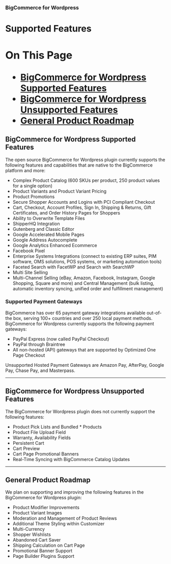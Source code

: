 <div><h3 class="sub-docs-type" id="bigcommerce-for-wordpress">BigCommerce for Wordpress</h3>
<h1 class="sub-docs-title">Supported Features
<div class="otp" id="no-index">
	<h3> On This Page </h3>
	<ul>
    <li><a href="#supported_supported">BigCommerce for Wordpress Supported Features</a></li>
    <li><a href="#supported_unsupported">BigCommerce for Wordpress Unsupported Features</a></li>
    <li><a href="#supported_general">General Product Roadmap</a></li>
	</ul>
</div>

<a href='##supported_supported' aria-hidden='true' class='block-anchor'  id='#supported_supported'><i aria-hidden='true' class='linkify icon'></i></a>

## BigCommerce for Wordpress Supported Features

The open source BigCommerce for Wordpress plugin currently supports the following features and capabilities that are native to the BigCommerce platform and more:

* Complex Product Catalog (600 SKUs per product, 250 product values for a single option)
* Product Variants and Product Variant Pricing
* Product Promotions
* Secure Shopper Accounts and Logins with PCI Compliant Checkout
* Cart, Checkout, Account Profiles, Sign In, Shipping & Returns, Gift Certificates, and Order History Pages for Shoppers
* Ability to Overwrite Template Files
* ShipperHQ Integration
* Gutenberg and Classic Editor
* Google Accelerated Mobile Pages 
* Google Address Autocomplete 
* Google Analytics Enhanced Ecommerce
* Facebook Pixel 
* Enterprise Systems Integrations (connect to existing ERP suites, PIM software, OMS solutions, POS systems, or marketing automation tools)
* Faceted Search with FacetWP and Search with SearchWP
* Multi Site Selling
* Multi-Channel Selling (eBay, Amazon, Facebook, Instagram, Google Shopping, Square and more) and Central Management (bulk listing, automatic inventory syncing, unified order and fulfillment management)

### Supported Payment Gateways

BigCommerce has over 65 payment gateway integrations available out-of-the box, serving 100+ countries and over 250 local payment methods. BigCommerce for Wordpress currently supports the following payment gateways:

* PayPal Express (now called PayPal Checkout)
* PayPal through Braintree
* All non-hosted (API) gateways that are supported by Optimized One Page Checkout 

Unsupported Hosted Payment Gateways are Amazon Pay, AfterPay, Google Pay, Chase Pay, and Masterpass.



---

<a href='##supported_unsupported' aria-hidden='true' class='block-anchor'  id='#supported_unsupported'><i aria-hidden='true' class='linkify icon'></i></a>

## BigCommerce for Wordpress Unsupported Features

The BigCommerce for Wordpress plugin does not currently support the following features: 

* Product Pick Lists and Bundled * Products
* Product File Upload Field
* Warranty, Availability Fields
* Persistent Cart
* Cart Preview
* Cart Page Promotional Banners
* Real-Time Syncing with BigCommerce Catalog Updates

---

<a href='#supported_general' aria-hidden='true' class='block-anchor'  id='supported_general'><i aria-hidden='true' class='linkify icon'></i></a>

## General Product Roadmap

We plan on supporting and improving the following features in the BigCommerce for Wordpress plugin:

* Product Modifier Improvements
* Product Variant Images
* Moderation and Management of Product Reviews
* Additional Theme Styling within Customizer
* Multi-Currency 
* Shopper Wishlists
* Abandoned Cart Saver 
* Shipping Calculation on Cart Page
* Promotional Banner Support
* Page Builder Plugins Support


